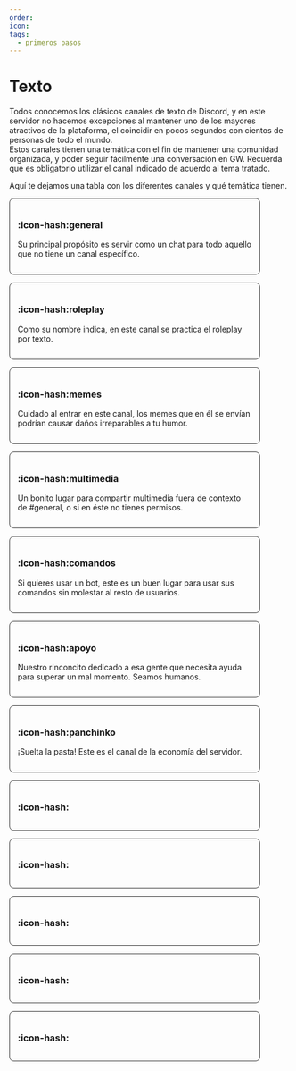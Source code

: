 ```yaml
---
order:
icon:
tags:
  - primeros pasos
---
```


<style>
.masonry {
    display: grid;
    grid-template-columns: repeat(auto-fill, minmax(280px, 1fr));
    grid-gap: 1em;
    grid-auto-rows: min-content;
}

.item {
    border: 1px solid rgb(45, 45, 45);
    border-radius: 8px;
    padding: 1em;
    box-sizing: border-box;
    max-width: 450px;
    word-wrap: break-word;
}
</style>

# Texto

Todos conocemos los clásicos canales de texto de Discord, y en este servidor no hacemos excepciones al mantener uno de los mayores atractivos de la plataforma, el coincidir en pocos segundos con cientos de personas de todo el mundo.<br>
Estos canales tienen una temática con el fin de mantener una comunidad organizada, y poder seguir fácilmente una conversación en GW. Recuerda que es obligatorio utilizar el canal indicado de acuerdo al tema tratado.

Aquí te dejamos una tabla con los diferentes canales y qué temática tienen.

<div class="masonry">
<div class="item">

### :icon-hash:general
Su principal propósito es servir como un chat para todo aquello que no tiene un canal específico.

</div>

<div class="item">

### :icon-hash:roleplay
Como su nombre indica, en este canal se practica el roleplay por texto.

</div>

<div class="item">

### :icon-hash:memes
Cuidado al entrar en este canal, los memes que en él se envían podrían causar daños irreparables a tu humor.

</div>

<div class="item">

### :icon-hash:multimedia
Un bonito lugar para compartir multimedia fuera de contexto de #general, o si en éste no tienes permisos.

</div>

<div class="item">

### :icon-hash:comandos
Si quieres usar un bot, este es un buen lugar para usar sus comandos sin molestar al resto de usuarios.

</div>

<div class="item">

### :icon-hash:apoyo
Nuestro rinconcito dedicado a esa gente que necesita ayuda para superar un mal momento. Seamos humanos.

</div>

<div class="item">

### :icon-hash:panchinko
¡Suelta la pasta! Este es el canal de la economía del servidor.

</div>

<div class="item">

### :icon-hash:


</div>

<div class="item">

### :icon-hash:


</div>

<div class="item">

### :icon-hash:


</div>

<div class="item">

### :icon-hash:


</div>

<div class="item">

### :icon-hash:


</div>
</div>
